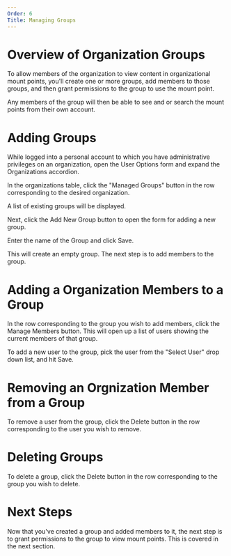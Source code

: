 ```yaml
---
Order: 6
Title: Managing Groups
---
```

# Overview of Organization Groups

To allow members of the organization to view content in organizational mount points,
you'll create one or more groups, add members to those groups, and then grant permissions
to the group to use the mount point.

Any members of the group will then be able to see and or search the mount points from
their own account.

# Adding Groups

While logged into a personal account to which you have administrative privileges on an
organization, open the User Options form and expand the Organizations accordion.

In the organizations table, click the "Managed Groups" button in the row
corresponding to the desired organization.

A list of existing groups will be displayed.

Next, click the Add New Group button to open the form for adding a new group.

Enter the name of the Group and click Save.

This will create an empty group. The next step is to add members to the group.

# Adding a Organization Members to a Group

In the row corresponding to the group you wish to add members, click the Manage Members
button. This will open up a list of users showing the current members of that group.

To add a new user to the group, pick the user from the "Select User" drop down list,
and hit Save.

# Removing an Orgnization Member from a Group

To remove a user from the group, click the Delete button in the row corresponding to 
the user you wish to remove.

# Deleting Groups

To delete a group, click the Delete button in the row corresponding to the group you
wish to delete.

# Next Steps

Now that you've created a group and added members to it, the next step is to grant
permissions to the group to view mount points. This is covered in the next section.
